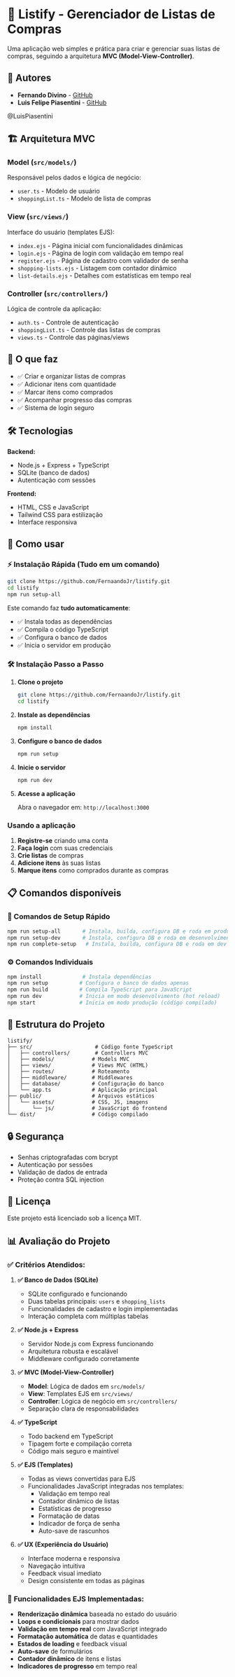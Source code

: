 # 🛒 Listify - Gerenciador de Listas de Compras

Uma aplicação web simples e prática para criar e gerenciar suas listas de compras, seguindo a arquitetura **MVC (Model-View-Controller)**.

## 👥 Autores

- **Fernando Divino** - [GitHub](https://github.com/FernaandoJr)
- **Luis Felipe Piasentini** - [GitHub](https://github.com/LuisPiasentini)


@LuisPiasentini

## 🏗️ Arquitetura MVC

### **Model** (`src/models/`)
Responsável pelos dados e lógica de negócio:
- `user.ts` - Modelo de usuário
- `shoppingList.ts` - Modelo de lista de compras

### **View** (`src/views/`)
Interface do usuário (templates EJS):
- `index.ejs` - Página inicial com funcionalidades dinâmicas
- `login.ejs` - Página de login com validação em tempo real
- `register.ejs` - Página de cadastro com validador de senha
- `shopping-lists.ejs` - Listagem com contador dinâmico
- `list-details.ejs` - Detalhes com estatísticas em tempo real

### **Controller** (`src/controllers/`)
Lógica de controle da aplicação:
- `auth.ts` - Controle de autenticação
- `shoppingList.ts` - Controle das listas de compras
- `views.ts` - Controle das páginas/views

## 📱 O que faz

- ✅ Criar e organizar listas de compras
- ✅ Adicionar itens com quantidade
- ✅ Marcar itens como comprados
- ✅ Acompanhar progresso das compras
- ✅ Sistema de login seguro

## 🛠️ Tecnologias

**Backend:**
- Node.js + Express + TypeScript
- SQLite (banco de dados)
- Autenticação com sessões

**Frontend:**
- HTML, CSS e JavaScript
- Tailwind CSS para estilização
- Interface responsiva

## 🚀 Como usar

### ⚡ Instalação Rápida (Tudo em um comando)

```bash
git clone https://github.com/FernaandoJr/listify.git
cd listify
npm run setup-all
```

Este comando faz **tudo automaticamente**:
- ✅ Instala todas as dependências
- ✅ Compila o código TypeScript  
- ✅ Configura o banco de dados
- ✅ Inicia o servidor em produção

### 🛠️ Instalação Passo a Passo

1. **Clone o projeto**
   ```bash
   git clone https://github.com/FernaandoJr/listify.git
   cd listify
   ```

2. **Instale as dependências**
   ```bash
   npm install
   ```

3. **Configure o banco de dados**
   ```bash
   npm run setup
   ```

4. **Inicie o servidor**
   ```bash
   npm run dev
   ```

5. **Acesse a aplicação**
   
   Abra o navegador em: `http://localhost:3000`

### Usando a aplicação

1. **Registre-se** criando uma conta
2. **Faça login** com suas credenciais  
3. **Crie listas** de compras
4. **Adicione itens** às suas listas
5. **Marque itens** como comprados durante as compras

## 📋 Comandos disponíveis

### 🚀 Comandos de Setup Rápido
```bash
npm run setup-all       # Instala, builda, configura DB e roda em produção
npm run setup-dev       # Instala, configura DB e roda em desenvolvimento  
npm run complete-setup   # Instala, builda, configura DB e roda em dev
```

### ⚙️ Comandos Individuais
```bash
npm install             # Instala dependências
npm run setup          # Configura o banco de dados apenas
npm run build          # Compila TypeScript para JavaScript
npm run dev            # Inicia em modo desenvolvimento (hot reload)
npm start              # Inicia em modo produção (código compilado)
```

## 📁 Estrutura do Projeto

```
listify/
├── src/                    # Código fonte TypeScript
│   ├── controllers/        # Controllers MVC
│   ├── models/            # Models MVC
│   ├── views/             # Views MVC (HTML)
│   ├── routes/            # Roteamento
│   ├── middleware/        # Middlewares
│   ├── database/          # Configuração do banco
│   └── app.ts             # Aplicação principal
├── public/                # Arquivos estáticos
│   └── assets/            # CSS, JS, imagens
│       └── js/            # JavaScript do frontend
└── dist/                  # Código compilado
```

## 🔒 Segurança

- Senhas criptografadas com bcrypt
- Autenticação por sessões
- Validação de dados de entrada
- Proteção contra SQL injection

## 📄 Licença

Este projeto está licenciado sob a licença MIT.

## 📊 Avaliação do Projeto

### ✅ **Critérios Atendidos:**

1. **✅ Banco de Dados (SQLite)**
   - SQLite configurado e funcionando
   - Duas tabelas principais: `users` e `shopping_lists`
   - Funcionalidades de cadastro e login implementadas
   - Interação completa com múltiplas tabelas

2. **✅ Node.js + Express**
   - Servidor Node.js com Express funcionando
   - Arquitetura robusta e escalável
   - Middleware configurado corretamente

3. **✅ MVC (Model-View-Controller)**
   - **Model**: Lógica de dados em `src/models/`
   - **View**: Templates EJS em `src/views/`
   - **Controller**: Lógica de negócio em `src/controllers/`
   - Separação clara de responsabilidades

4. **✅ TypeScript**
   - Todo backend em TypeScript
   - Tipagem forte e compilação correta
   - Código mais seguro e maintível

5. **✅ EJS (Templates)**
   - Todas as views convertidas para EJS
   - Funcionalidades JavaScript integradas nos templates:
     - Validação em tempo real
     - Contador dinâmico de listas
     - Estatísticas de progresso
     - Formatação de datas
     - Indicador de força de senha
     - Auto-save de rascunhos

6. **✅ UX (Experiência do Usuário)**
   - Interface moderna e responsiva
   - Navegação intuitiva
   - Feedback visual imediato
   - Design consistente em todas as páginas

### 🎯 **Funcionalidades EJS Implementadas:**

- **Renderização dinâmica** baseada no estado do usuário
- **Loops e condicionais** para mostrar dados
- **Validação em tempo real** com JavaScript integrado
- **Formatação automática** de datas e quantidades
- **Estados de loading** e feedback visual
- **Auto-save** de formulários
- **Contador dinâmico** de itens e listas
- **Indicadores de progresso** em tempo real
